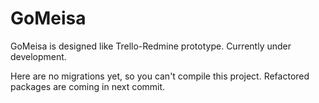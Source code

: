 # GoMeisa

GoMeisa is designed like Trello-Redmine prototype. Currently under development.
 
Here are no migrations yet, so you can't compile this project. Refactored packages are coming in next commit.
